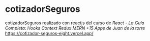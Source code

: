 # cotizadorSeguros
cotizadorSeguros realizado con reactjs del curso de *React - La Guía Completa: Hooks Context Redux MERN +15 Apps de Juan de la torre*
https://cotizador-seguros-eight.vercel.app/
